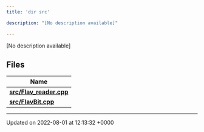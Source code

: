 ```yaml
---
title: 'dir src'

description: "[No description available]"

---
```







[No description available]

## Files

| Name           |
| -------------- |
| **[src/Flav_reader.cpp](/documentation/code/files/flav__reader_8cpp/#file-flav-reader.cpp)**  |
| **[src/FlavBit.cpp](/documentation/code/files/flavbit_8cpp/#file-flavbit.cpp)**  |






-------------------------------

Updated on 2022-08-01 at 12:13:32 +0000
